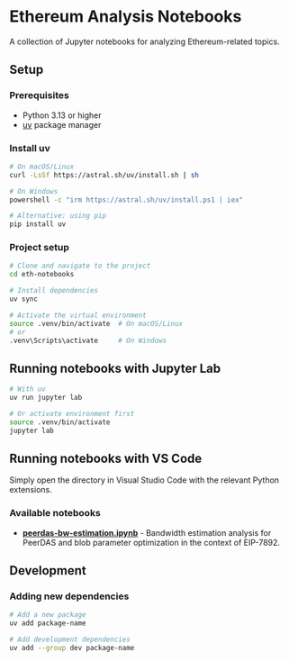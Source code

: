 # Ethereum Analysis Notebooks

A collection of Jupyter notebooks for analyzing Ethereum-related topics.

## Setup

### Prerequisites

- Python 3.13 or higher
- [uv](https://docs.astral.sh/uv/) package manager

### Install uv

```bash
# On macOS/Linux
curl -LsSf https://astral.sh/uv/install.sh | sh

# On Windows
powershell -c "irm https://astral.sh/uv/install.ps1 | iex"

# Alternative: using pip
pip install uv
```

### Project setup
```bash
# Clone and navigate to the project
cd eth-notebooks

# Install dependencies
uv sync

# Activate the virtual environment
source .venv/bin/activate  # On macOS/Linux
# or
.venv\Scripts\activate     # On Windows
```

## Running notebooks with Jupyter Lab

```bash
# With uv
uv run jupyter lab

# Or activate environment first
source .venv/bin/activate
jupyter lab
```

## Running notebooks with VS Code

Simply open the directory in Visual Studio Code with the relevant Python extensions.

### Available notebooks

- **[peerdas-bw-estimation.ipynb](peerdas-bw-estimation.ipynb)** - Bandwidth estimation analysis for PeerDAS and blob parameter optimization in the context of EIP-7892.

## Development

### Adding new dependencies

```bash
# Add a new package
uv add package-name

# Add development dependencies
uv add --group dev package-name
```
